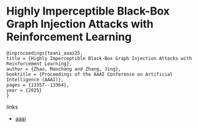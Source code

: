# Highly Imperceptible Black-Box Graph Injection Attacks with Reinforcement Learning

```
@inproceedings{teani_aaai25,
title = {Highly Imperceptible Black-Box Graph Injection Attacks with Reinforcement Learning},
author = {Zhao, Maochang and Zhang, Jing},
booktitle = {Proceedings of the AAAI Conference on Artificial Intelligence (AAAI)},
pages = {13357--13364},
year = {2025}
}
```

links
- [aaai](https://ojs.aaai.org/index.php/AAAI/article/view/33458)
